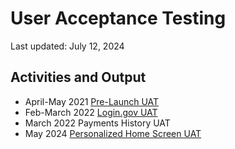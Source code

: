 # User Acceptance Testing
Last updated: July 12, 2024

## Activities and Output 

- April-May 2021 [Pre-Launch UAT](https://github.com/department-of-veterans-affairs/va.gov-team/tree/master/products/va-mobile-app/testing/uat/pre-launch)
- Feb-March 2022 [Login.gov UAT](https://github.com/department-of-veterans-affairs/va.gov-team/tree/master/products/va-mobile-app/testing/uat/login.gov)
- March 2022 Payments History UAT
- May 2024 [Personalized Home Screen UAT](https://github.com/department-of-veterans-affairs/va.gov-team/tree/master/products/va-mobile-app/features/design-personalization/uat)
